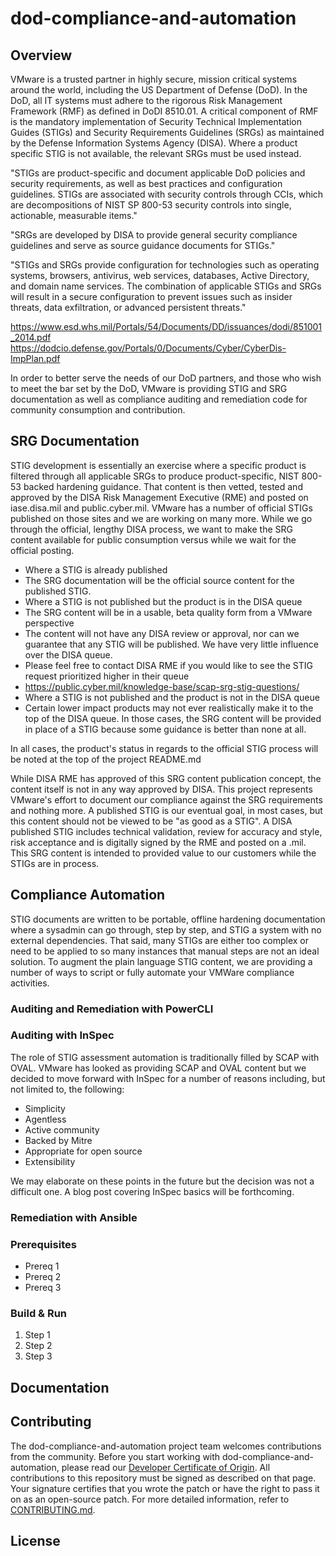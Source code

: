 

# dod-compliance-and-automation

## Overview

VMware is a trusted partner in highly secure, mission critical systems around the world, including the US Department of Defense (DoD). In the DoD, all IT systems must adhere to the rigorous Risk Management Framework (RMF) as defined in DoDI 8510.01. A critical component of RMF is the mandatory implementation of Security Technical Implementation Guides (STIGs) and Security Requirements Guidelines (SRGs) as maintained by the Defense Information Systems Agency (DISA). Where a product specific STIG is not available, the relevant SRGs must be used instead.

"STIGs are product-specific and document applicable DoD policies and security
requirements, as well as best practices and configuration guidelines. STIGs are associated with
security controls through CCIs, which are decompositions of NIST SP 800-53 security controls
into single, actionable, measurable items."

"SRGs are developed by DISA to provide general
security compliance guidelines and serve as source guidance documents for STIGs."

"STIGs and SRGs provide
configuration for technologies such as operating systems, browsers, antivirus, web services,
databases, Active Directory, and domain name services. The combination of applicable STIGs
and SRGs will result in a secure configuration to prevent issues such as insider threats, data
exfiltration, or advanced persistent threats."

https://www.esd.whs.mil/Portals/54/Documents/DD/issuances/dodi/851001_2014.pdf
https://dodcio.defense.gov/Portals/0/Documents/Cyber/CyberDis-ImpPlan.pdf

In order to better serve the needs of our DoD partners, and those who wish to meet the bar set by the DoD, VMware is providing STIG and SRG documentation as well as compliance auditing and remediation code for community consumption and contribution.

## SRG Documentation

STIG development is essentially an exercise where a specific product is filtered through all applicable SRGs to produce product-specific, NIST 800-53 backed hardening guidance. That content is then vetted, tested and approved by the DISA Risk Management Executive (RME) and posted on iase.disa.mil and public.cyber.mil. VMware has a number of official STIGs published on those sites and we are working on many more. While we go through the official, lengthy DISA process, we want to make the SRG content available for public consumption versus while we wait for the official posting.

* Where a STIG is already published
 * The SRG documentation will be the official source content for the published STIG.
* Where a STIG is not published but the product is in the DISA queue
 * The SRG content will be in a usable, beta quality form from a VMware perspective
 * The content will not have any DISA review or approval, nor can we guarantee that any STIG will be published. We have very little influence over the DISA queue.
 * Please feel free to contact DISA RME if you would like to see the STIG request prioritized higher in their queue
  * https://public.cyber.mil/knowledge-base/scap-srg-stig-questions/
* Where a STIG is not published and the product is not in the DISA queue
 * Certain lower impact products may not ever realistically make it to the top of the DISA queue. In those cases, the SRG content will be provided in place of a STIG because some guidance is better than none at all.

In all cases, the product's status in regards to the official STIG process will be noted at the top of the project README.md

While DISA RME has approved of this SRG content publication concept, the content itself is not in any way approved by DISA. This project represents VMware's effort to document our compliance against the SRG requirements and nothing more. A published STIG is our eventual goal, in most cases, but this content should not be viewed to be "as good as a STIG". A DISA published STIG includes technical validation, review for accuracy and style, risk acceptance and is digitally signed by the RME and posted on a .mil. This SRG content is intended to provided value to our customers while the STIGs are in process.

## Compliance Automation

STIG documents are written to be portable, offline hardening documentation where a sysadmin can go through, step by step, and STIG a system with no external dependencies. That said, many STIGs are either too complex or need to be applied to so many instances that manual steps are not an ideal solution. To augment the plain language STIG content, we are providing a number of ways to script or fully automate your VMWare compliance activities.

### Auditing and Remediation with PowerCLI

### Auditing with InSpec

The role of STIG assessment automation is traditionally filled by SCAP with OVAL. VMware has looked as providing SCAP and OVAL content but we decided to move forward with InSpec for a number of reasons including, but not limited to, the following:

* Simplicity
* Agentless
* Active community
* Backed by Mitre
* Appropriate for open source
* Extensibility

We may elaborate on these points in the future but the decision was not a difficult one. A blog post covering InSpec basics will be forthcoming.

### Remediation with Ansible

### Prerequisites

* Prereq 1
* Prereq 2
* Prereq 3

### Build & Run

1. Step 1
2. Step 2
3. Step 3

## Documentation

## Contributing

The dod-compliance-and-automation project team welcomes contributions from the community. Before you start working with dod-compliance-and-automation, please
read our [Developer Certificate of Origin](https://cla.vmware.com/dco). All contributions to this repository must be
signed as described on that page. Your signature certifies that you wrote the patch or have the right to pass it on
as an open-source patch. For more detailed information, refer to [CONTRIBUTING.md](CONTRIBUTING.md).

## License
